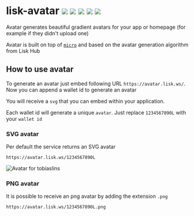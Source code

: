 # lisk-avatar ![](https://avatar.lisk.ws/1L.png?size=20) ![](https://avatar.lisk.ws/323L.png?size=20) ![](https://avatar.lisk.ws/42312232.png?size=20) ![](https://avatar.lisk.ws/911111.png?size=20) ![](https://avatar.lisk.ws/733333.png?size=20)

Avatar generates beautiful gradient avatars for your app or homepage (for example if they didn't upload one)

Avatar is built on top of [`micro`](https://github.com/zeit/micro) and based on the avatar generation algorithm from Lisk Hub

## How to use avatar

To generate an avatar just embed following URL `https://avatar.lisk.ws/`. Now you can append a wallet id to generate an avatar

You will receive a `svg` that you can embed within your application.

Each wallet id will generate a unique `avatar`. Just replace `1234567890L` with your `wallet id`

### SVG avatar

Per default the service returns an SVG avatar

```
https://avatar.lisk.ws/1234567890L
```

![Avatar for tobiaslins](https://avatar.lisk.ws/1234567890L)

### PNG avatar

It is possible to receive an png avatar by adding the extension `.png`

```
https://avatar.lisk.ws/1234567890L.png
```
